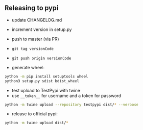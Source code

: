 ## Releasing to pypi

- update CHANGELOG.md
- increment version in setup.py
- push to master (via PR)
- `git tag versionCode`
- `git push origin versionCode`

- generate wheel:

```bash
python -m pip install setuptools wheel
python3 setup.py sdist bdist_wheel
```

- test upload to TestPypi with twine
- use `__token__` for username and a token for password

```bash
python -m twine upload --repository testpypi dist/* --verbose
```

- release to official pypi:

```bash
python -m twine upload dist/*
```
